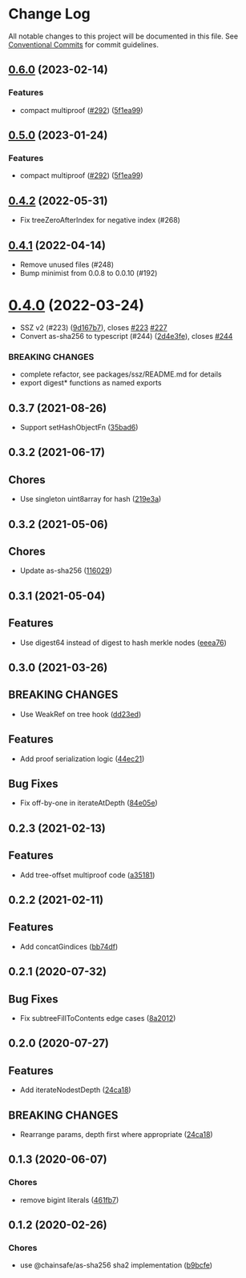 # Change Log

All notable changes to this project will be documented in this file.
See [Conventional Commits](https://conventionalcommits.org) for commit guidelines.

## [0.6.0](https://github.com/mpetrunic/ssz/compare/persistent-merkle-tree-v0.5.0...persistent-merkle-tree-v0.6.0) (2023-02-14)


### Features

* compact multiproof ([#292](https://github.com/mpetrunic/ssz/issues/292)) ([5f1ea99](https://github.com/mpetrunic/ssz/commit/5f1ea9914d0796cf0c9a8c2f9622fc5e459a12f2))

## [0.5.0](https://github.com/ChainSafe/ssz/compare/persistent-merkle-tree-v0.4.2...persistent-merkle-tree-v0.5.0) (2023-01-24)


### Features

* compact multiproof ([#292](https://github.com/ChainSafe/ssz/issues/292)) ([5f1ea99](https://github.com/ChainSafe/ssz/commit/5f1ea9914d0796cf0c9a8c2f9622fc5e459a12f2))

## [0.4.2](https://github.com/ChainSafe/persistent-merkle-tree/compare/@chainsafe/persistent-merkle-tree@0.4.1...@chainsafe/persistent-merkle-tree@0.4.2) (2022-05-31)

* Fix treeZeroAfterIndex for negative index (#268)

## [0.4.1](https://github.com/ChainSafe/persistent-merkle-tree/compare/@chainsafe/persistent-merkle-tree@0.4.0...@chainsafe/persistent-merkle-tree@0.4.1) (2022-04-14)

* Remove unused files (#248)
* Bump minimist from 0.0.8 to 0.0.10 (#192)

# [0.4.0](https://github.com/ChainSafe/persistent-merkle-tree/compare/@chainsafe/persistent-merkle-tree@0.3.7...@chainsafe/persistent-merkle-tree@0.4.0) (2022-03-24)


* SSZ v2 (#223) ([9d167b7](https://github.com/ChainSafe/persistent-merkle-tree/commit/9d167b703b1e974ee4943be15710aa9783183986)), closes [#223](https://github.com/ChainSafe/persistent-merkle-tree/issues/223) [#227](https://github.com/ChainSafe/persistent-merkle-tree/issues/227)
* Convert as-sha256 to typescript (#244) ([2d4e3fe](https://github.com/ChainSafe/persistent-merkle-tree/commit/2d4e3febec89ca8ca7c89a19c6949c3213c2c45c)), closes [#244](https://github.com/ChainSafe/persistent-merkle-tree/issues/244)


### BREAKING CHANGES

* complete refactor, see packages/ssz/README.md for details
* export digest* functions as named exports

## 0.3.7 (2021-08-26)

- Support setHashObjectFn ([35bad6](https://github.com/chainsafe/persistent-merkle-tree/commit/35bad6))

## 0.3.2 (2021-06-17)

## Chores

- Use singleton uint8array for hash ([219e3a](https://github.com/chainsafe/persistent-merkle-tree/commit/219e3a))

## 0.3.2 (2021-05-06)

## Chores

- Update as-sha256 ([116029](https://github.com/chainsafe/persistent-merkle-tree/commit/116029))

## 0.3.1 (2021-05-04)

## Features

- Use digest64 instead of digest to hash merkle nodes ([eeea76](https://github.com/chainsafe/persistent-merkle-tree/commit/eeea76))

## 0.3.0 (2021-03-26)

## BREAKING CHANGES

- Use WeakRef on tree hook ([dd23ed](https://github.com/chainsafe/persistent-merkle-tree/commit/dd23ed))

## Features

- Add proof serialization logic  ([44ec21](https://github.com/chainsafe/persistent-merkle-tree/commit/44ec21))

## Bug Fixes

- Fix off-by-one in iterateAtDepth ([84e05e](https://github.com/chainsafe/persistent-merkle-tree/commit/84e05e))

## 0.2.3 (2021-02-13)

## Features

- Add tree-offset multiproof code ([a35181](https://github.com/chainsafe/persistent-merkle-tree/commit/a35181))

## 0.2.2 (2021-02-11)

## Features

- Add concatGindices ([bb74df](https://github.com/chainsafe/persistent-merkle-tree/commit/bb74df))

## 0.2.1 (2020-07-32)

## Bug Fixes

- Fix subtreeFillToContents edge cases ([8a2012](https://github.com/chainsafe/persistent-merkle-tree/commit/8a2012))

## 0.2.0 (2020-07-27)

## Features

- Add iterateNodestDepth ([24ca18](https://github.com/chainsafe/persistent-merkle-tree/commit/24ca18))

## BREAKING CHANGES

- Rearrange params, depth first where appropriate ([24ca18](https://github.com/chainsafe/persistent-merkle-tree/commit/24ca18))

## 0.1.3 (2020-06-07)

### Chores

- remove bigint literals ([461fb7](https://github.com/chainsafe/persistent-merkle-tree/commit/461fb7))

## 0.1.2 (2020-02-26)

### Chores

- use @chainsafe/as-sha256 sha2 implementation ([b9bcfe](https://github.com/chainsafe/persistent-merkle-tree/commit/b9bcfe))
